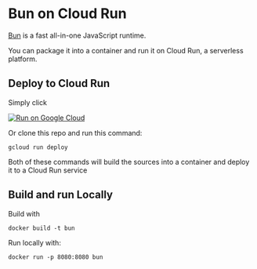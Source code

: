 # Bun on Cloud Run

[Bun](https://bun.sh/) is a fast all-in-one JavaScript runtime.

You can package it into a container and run it on Cloud Run, a serverless platform.

## Deploy to Cloud Run

Simply click 

[![Run on Google Cloud](https://storage.googleapis.com/cloudrun/button.svg)](https://deploy.cloud.run)

Or clone this repo and run this command:

```
gcloud run deploy
```

Both of these commands will build the sources into a container and deploy it to a Cloud Run service

## Build and run Locally

Build with 
```
docker build -t bun
```

Run locally with:

```
docker run -p 8080:8080 bun
```
